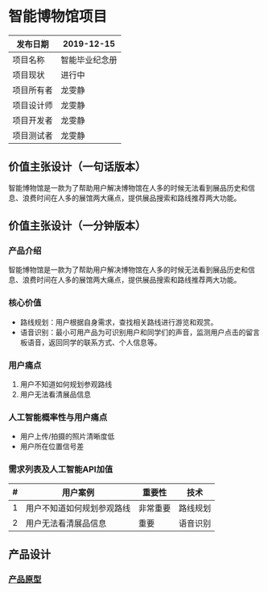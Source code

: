 # 智能博物馆项目


| 发布日期   | 2019-12-15     |
| ---------- | -------------- |
| 项目名称   | 智能毕业纪念册 |
| 项目现状   | 进行中         |
| 项目所有者 | 龙雯静         |
| 项目设计师 | 龙雯静         |
| 项目开发者 | 龙雯静         |
| 项目测试者 | 龙雯静         |

## 价值主张设计（一句话版本）
智能博物馆是一款为了帮助用户解决博物馆在人多的时候无法看到展品历史和信息、浪费时间在人多的展馆两大痛点，提供展品搜索和路线推荐两大功能。

## 价值主张设计（一分钟版本）
### 产品介绍
智能博物馆是一款为了帮助用户解决博物馆在人多的时候无法看到展品历史和信息、浪费时间在人多的展馆两大痛点，提供展品搜索和路线推荐两大功能。

### 核心价值
- 路线规划：用户根据自身需求，查找相关路线进行游览和观赏。
- 语音识别：最小可用产品为可识别用户和同学们的声音，监测用户点击的留言板语音，返回同学的联系方式、个人信息等。

### 用户痛点
1. 用户不知道如何规划参观路线
1. 用户无法看清展品信息

### 人工智能概率性与用户痛点
- 用户上传/拍摄的照片清晰度低
- 用户所在位置信号差

### 需求列表及人工智能API加值

| #   | 用户案例                                        | 重要性   | 技术     |
| --- | ----------------------------------------------- | -------- | -------- |
| 1   | 用户不知道如何规划参观路线 | 非常重要 | 路线规划 |
| 2   | 用户无法看清展品信息                | 重要     | 语音识别 |



## 产品设计

### [产品原型]( "https://nfunm060.gitee.io/api__meseum")


